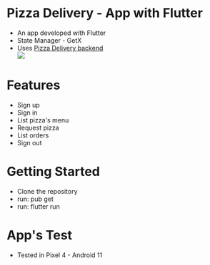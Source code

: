 # Pizza Delivery - App with Flutter

- An app developed with Flutter
- State Manager - GetX
- Uses <a href="https://github.com/julianoventola/dw3_pizza_delivery_api">Pizza Delivery backend</a>
  <br>
  <img src="https://github.com/julianoventola/dw3_pizza_delivery_app/blob/master/PizzaDelivery.gif">

# Features

- Sign up
- Sign in
- List pizza's menu
- Request pizza
- List orders
- Sign out

# Getting Started

- Clone the repository
- run: pub get
- run: flutter run

# App's Test

- Tested in Pixel 4 - Android 11
